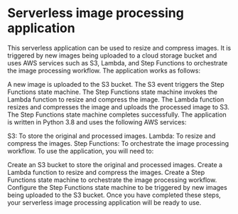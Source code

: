 # Serverless image processing application
This serverless application can be used to resize and compress images. It is triggered by new images being uploaded to a cloud storage bucket and uses AWS services such as S3, Lambda, and Step Functions to orchestrate the image processing workflow.
The application works as follows:

A new image is uploaded to the S3 bucket.
The S3 event triggers the Step Functions state machine.
The Step Functions state machine invokes the Lambda function to resize and compress the image.
The Lambda function resizes and compresses the image and uploads the processed image to S3.
The Step Functions state machine completes successfully.
The application is written in Python 3.8 and uses the following AWS services:

S3: To store the original and processed images.
Lambda: To resize and compress the images.
Step Functions: To orchestrate the image processing workflow.
To use the application, you will need to:

Create an S3 bucket to store the original and processed images.
Create a Lambda function to resize and compress the images.
Create a Step Functions state machine to orchestrate the image processing workflow.
Configure the Step Functions state machine to be triggered by new images being uploaded to the S3 bucket.
Once you have completed these steps, your serverless image processing application will be ready to use.
